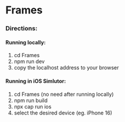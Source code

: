 # Frames

### Directions:
#### Running locally:
1. cd Frames
2. npm run dev
3. copy the localhost address to your browser

#### Running in iOS Simlutor:
1. cd Frames (no need after running locally)
2. npm run build
3. npx cap run ios
4. select the desired device (eg. iPhone 16)